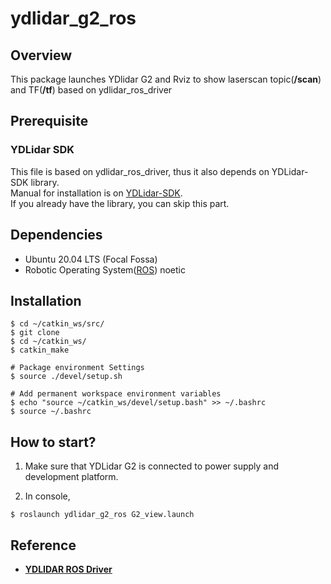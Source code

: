 # ydlidar_g2_ros

## Overview
This package launches YDlidar G2 and Rviz to show laserscan topic(**/scan**) and TF(**/tf**) based on ydlidar_ros_driver

## Prerequisite

### YDLidar SDK
This file is based on ydlidar_ros_driver, thus it also depends on YDLidar-SDK library.  
Manual for installation is on [YDLidar-SDK](https://github.com/YDLIDAR/YDLidar-SDK).  
If you already have the library, you can skip this part.

## Dependencies
- Ubuntu 20.04 LTS (Focal Fossa)
- Robotic Operating System([ROS](http://wiki.ros.org/ROS/Installation)) noetic

## Installation
```
$ cd ~/catkin_ws/src/
$ git clone
$ cd ~/catkin_ws/
$ catkin_make

# Package environment Settings
$ source ./devel/setup.sh  

# Add permanent workspace environment variables
$ echo "source ~/catkin_ws/devel/setup.bash" >> ~/.bashrc
$ source ~/.bashrc
```
## How to start?
1. Make sure that YDLidar G2 is connected to power supply and development platform.  

2. In console,
```
$ roslaunch ydlidar_g2_ros G2_view.launch
```
## Reference
- **[YDLIDAR ROS Driver](https://github.com/YDLIDAR/ydlidar_ros_driver)**

